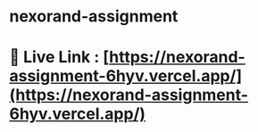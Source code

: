 # nexorand-assignment

# 🚀 Live Link : [https://nexorand-assignment-6hyv.vercel.app/](https://nexorand-assignment-6hyv.vercel.app/)
